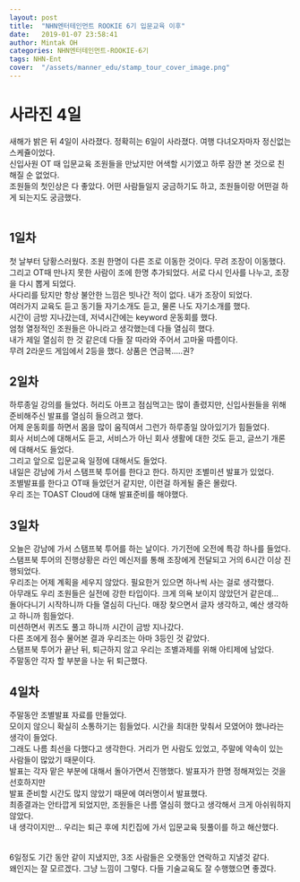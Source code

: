```yaml
---
layout: post
title:  "NHN엔터테인먼트 ROOKIE 6기 입문교육 이후"
date:   2019-01-07 23:58:41
author: Mintak OH
categories: NHN엔터테인먼트-ROOKIE-6기
tags: NHN-Ent
cover:  "/assets/manner_edu/stamp_tour_cover_image.png"
---
```


# 사라진 4일

새해가 밝은 뒤 4일이 사라졌다. 정확히는 6일이 사라졌다. 여행 다녀오자마자 정신없는 스케쥴이었다. <br/>
신입사원 OT 때 입문교육 조원들을 만났지만 어색할 시기였고 하루 잠깐 본 것으로 친해질 순 없었다. <br/>
조원들의 첫인상은 다 좋았다. 어떤 사람들일지 궁금하기도 하고, 조원들이랑 어떤걸 하게 되는지도 궁금했다. <br/>
<br/>

## 1일차

첫 날부터 당황스러웠다. 조원 한명이 다른 조로 이동한 것이다. 무려 조장이 이동했다. <br/>
그리고 OT때 만나지 못한 사람이 조에 한명 추가되었다. 서로 다시 인사를 나누고, 조장을 다시 뽑게 되었다. <br/>
사다리를 탔지만 항상 불안한 느낌은 빗나간 적이 없다. 내가 조장이 되었다. <br/>
여러가지 교육도 듣고 동기들 자기소개도 듣고, 물론 나도 자기소개를 했다. <br/>
시간이 금방 지나갔는데, 저녁시간에는 keyword 운동회를 했다. <br/>
엄청 열정적인 조원들은 아니라고 생각했는데 다들 열심히 했다. <br/> 
내가 제일 열심히 한 것 같은데 다들 잘 따라와 주어서 고마울 따름이다. <br/>
무려 2라운드 게임에서 2등을 했다. 상품은 연금복.....권? <br/>

## 2일차

하루종일 강의를 들었다. 허리도 아프고 점심먹고는 많이 졸렸지만, 신입사원들을 위해 준비해주신 발표를 열심히 들으려고 했다. <br/>
어제 운동회를 하면서 몸을 많이 움직여서 그런가 하루종일 앉아있기가 힘들었다. <br/>
회사 서비스에 대해서도 듣고, 서비스가 아닌 회사 생활에 대한 것도 듣고, 글쓰기 개론에 대해서도 들었다. <br/>
그리고 앞으로 입문교육 일정에 대해서도 들었다. <br/>
내일은 강남에 가서 스탬프북 투어를 한다고 한다. 하지만 조별미션 발표가 있었다. <br/>
조별발표를 한다고 OT때 들었던거 같지만, 이런걸 하게될 줄은 몰랐다. <br/>
우리 조는 TOAST Cloud에 대해 발표준비를 해야했다. </br>

## 3일차

오늘은 강남에 가서 스탬프북 투어를 하는 날이다. 가기전에 오전에 특강 하나를 들었다. </br>
스탬프북 투어의 진행상황은 라인 메신저를 통해 조장에게 전달되고 거의 6시간 이상 진행되었다.  </br>
우리조는 어제 계획을 세우지 않았다. 필요한거 있으면 하나씩 사는 걸로 생각했다. </br>
아무래도 우리 조원들은 실전에 강한 타입이다. 크게 의욕 보이지 않았던거 같은데...  </br>
돌아다니기 시작하니까 다들 열심히 다닌다. 매장 찾으면서 글자 생각하고, 예산 생각하고 하니까 힘들었다.  </br>
미션하면서 퀴즈도 풀고 하니까 시간이 금방 지나갔다.  </br>
다른 조에게 점수 물어본 결과 우리조는 아마 3등인 것 같았다.  </br>
스탬프북 투어가 끝난 뒤, 퇴근하지 않고 우리는 조별과제를 위해 아티제에 남았다.  </br>
주말동안 각자 할 부분을 나눈 뒤 퇴근했다.  </br>

## 4일차

주말동안 조별발표 자료를 만들었다. </br>
모이지 않으니 확실히 소통하기는 힘들었다. 시간을 최대한 맞춰서 모였어야 했나라는 생각이 들었다.  </br>
그래도 나름 최선을 다했다고 생각한다. 거리가 먼 사람도 있었고, 주말에 약속이 있는 사람들이 많았기 때문이다. </br>
발표는 각자 맡은 부분에 대해서 돌아가면서 진행했다. 발표자가 한명 정해져있는 것을 선호하지만  </br>
발표 준비할 시간도 많지 않았기 때문에 여러명이서 발표했다.  </br>
최종결과는 안타깝게 되었지만, 조원들은 나름 열심히 했다고 생각해서 크게 아쉬워하지 않았다.  </br>
내 생각이지만... 우리는 퇴근 후에 치킨집에 가서 입문교육 뒷풀이를 하고 해산했다.  </br>
</br>
</br>
6일정도 기간 동안 같이 지냈지만, 3조 사람들은 오랫동안 연락하고 지낼것 같다.  </br>
왜인지는 잘 모르겠다. 그냥 느낌이 그렇다. 다들 기술교육도 잘 수행했으면 좋겠다.

